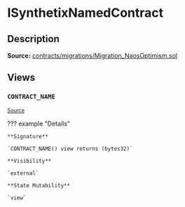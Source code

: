 # ISynthetixNamedContract

## Description

**Source:** [contracts/migrations/Migration_NaosOptimism.sol](https://github.com/Synthetixio/synthetix/tree/v2.87.0-alpha/contracts/migrations/Migration_NaosOptimism.sol)

## Views

### `CONTRACT_NAME`

<sub>[Source](https://github.com/Synthetixio/synthetix/tree/v2.87.0-alpha/contracts/migrations/Migration_NaosOptimism.sol#L13)</sub>

??? example "Details"

    **Signature**

    `CONTRACT_NAME() view returns (bytes32)`

    **Visibility**

    `external`

    **State Mutability**

    `view`
